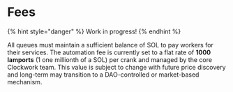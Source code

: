 # Fees

{% hint style="danger" %}
Work in progress!
{% endhint %}

All queues must maintain a sufficient balance of SOL to pay workers for their services. The automation fee is currently set to a flat rate of **1000 lamports** (1 one millionth of a SOL) per crank and managed by the core Clockwork team. This value is subject to change with future price discovery and long-term may transition to a DAO-controlled or market-based mechanism.
